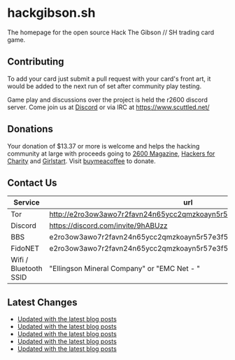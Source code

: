 # hackgibson.sh
The homepage for the open source Hack The Gibson // SH trading card game.


## Contributing

To add your card just submit a pull request with your card's front art, it would be added to the next run of set after community play testing.

Game play and discussions over the project is held the r2600 discord server. Come join us at [Discord](https://discord.com/invite/9hABUzz) or via IRC at https://www.scuttled.net/


## Donations

Your donation of $13.37 or more is welcome and helps the hacking community at large with proceeds going to [2600 Magazine](https://2600.com/), [Hackers for Charity](https://hackersforcharity.org) and [Girlstart](https://girlstart.org).  Visit [buymeacoffee](https://www.buymeacoffee.com/hackgibson.sh) to donate.


## Contact Us

Service | url
-|-
Tor | http://e2ro3ow3awo7r2favn24n65ycc2qmzkoayn5r57e3f56nvjwdcgg32ad.onion
Discord | https://discord.com/invite/9hABUzz
BBS | e2ro3ow3awo7r2favn24n65ycc2qmzkoayn5r57e3f56nvjwdcgg32ad.onion:23
FidoNET | e2ro3ow3awo7r2favn24n65ycc2qmzkoayn5r57e3f56nvjwdcgg32ad.onion:24554
Wifi / Bluetooth SSID | "Ellingson Mineral Company" or "EMC Net - <fidonet address>"

## Latest Changes
<!-- BLOG-POST-LIST:START -->
- [Updated with the latest blog posts](https://github.com/DFW2600/hackgibson.sh/commit/3652eec4458ffcc6fa2c3774292f320c1a74c633)
- [Updated with the latest blog posts](https://github.com/DFW2600/hackgibson.sh/commit/f2d274618fe4fdbe6005b8155f390cebead1cbdd)
- [Updated with the latest blog posts](https://github.com/DFW2600/hackgibson.sh/commit/f8e34e4450a0110a7bbd478c662b90647aa5c582)
- [Updated with the latest blog posts](https://github.com/DFW2600/hackgibson.sh/commit/6471a25ebb070dac954cc90c6ace312c0ca98a7c)
- [Updated with the latest blog posts](https://github.com/DFW2600/hackgibson.sh/commit/dd523f6d6f05dccfc1a2f500182c2a8a9ad25fb3)
<!-- BLOG-POST-LIST:END -->
